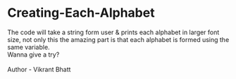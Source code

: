 # Creating-Each-Alphabet
The code will take a string form user & prints each alphabet in larger font size, not only this the amazing part is that each alphabet is formed using the same variable.
<br>
Wanna give a try?
<br>
<br>
Author - Vikrant Bhatt
